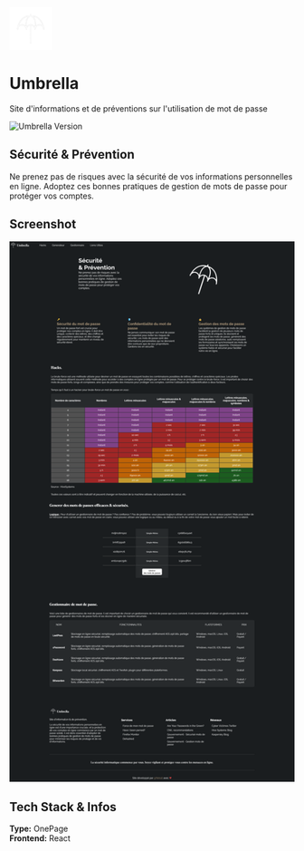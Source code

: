 <img src="https://raw.githubusercontent.com/Nekall/Umbrella/main/src/assets/images/logo.png" style="height: 75px"/>      
      
# Umbrella    
      

Site d'informations et de préventions sur l'utilisation de mot de passe       
      
![Umbrella Version](https://img.shields.io/badge/version-v1-white)      
      
## Sécurité & Prévention      
      
Ne prenez pas de risques avec la sécurité de vos informations personnelles en ligne. Adoptez ces bonnes pratiques de gestion de mots de passe pour protéger vos comptes.      
      
      
## Screenshot      
      
![Umbrella Screenshot](https://raw.githubusercontent.com/Nekall/Umbrella/stage/public/images/Capture-Umbrella.png)      
## Tech Stack & Infos            
        
**Type:** OnePage   
**Frontend:** React     
      
      